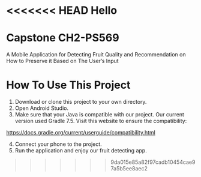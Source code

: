 <<<<<<< HEAD
Hello
=======

# Capstone CH2-PS569

A Mobile Application for Detecting Fruit Quality and Recommendation on How to Preserve it Based on The User’s Input 

# How To Use This Project
1. Download or clone this project to your own directory.
2. Open Android Studio. 
3. Make sure that your Java is compatible with our project. Our current version used Gradle 7.5. Visit this website to ensure the compatibility:

https://docs.gradle.org/current/userguide/compatibility.html

4. Connect your phone to the project.
5. Run the application and enjoy our fruit detecting app.


>>>>>>> 9da015e85a82f97cadb10454cae97a5b5ee8aec2
